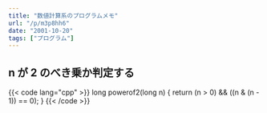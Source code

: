 ```yaml
---
title: "数値計算系のプログラムメモ"
url: "/p/m3p8hh6"
date: "2001-10-20"
tags: ["プログラム"]
---
```


n が 2 のべき乗か判定する
----

{{< code lang="cpp" >}}
long powerof2(long n) {
    return (n > 0) && ((n & (n - 1)) == 0);
}
{{< /code >}}

